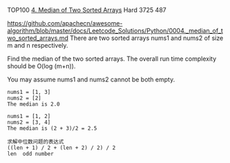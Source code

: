TOP100
[4. Median of Two Sorted Arrays](https://leetcode.com/problems/median-of-two-sorted-arrays/)
Hard
3725
487

https://github.com/apachecn/awesome-algorithm/blob/master/docs/Leetcode_Solutions/Python/0004._median_of_two_sorted_arrays.md
There are two sorted arrays nums1 and nums2 of size m and n respectively.

Find the median of the two sorted arrays. The overall run time complexity should be O(log (m+n)).

You may assume nums1 and nums2 cannot be both empty.

```
nums1 = [1, 3]
nums2 = [2]
The median is 2.0

nums1 = [1, 2]
nums2 = [3, 4]
The median is (2 + 3)/2 = 2.5
```

```
求解中位数问题的表达式
((len + 1) / 2 + (len + 2) / 2) / 2
len  odd number
```